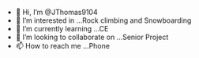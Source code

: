 - 👋 Hi, I’m @JThomas9104
- 👀 I’m interested in ...Rock climbing and Snowboarding
- 🌱 I’m currently learning ...CE
- 💞️ I’m looking to collaborate on ...Senior Project
- 📫 How to reach me ...Phone

<!---
JThomas9104/JThomas9104 is a ✨ special ✨ repository because its `README.md` (this file) appears on your GitHub profile.
You can click the Preview link to take a look at your changes.
--->
